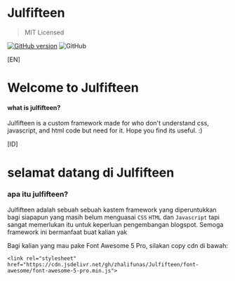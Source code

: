 # Julfifteen
> MIT Licensed  

[![GitHub version](https://badge.fury.io/gh/zhalifunas%2FJulfifteen.svg)](https://badge.fury.io/gh/zhalifunas%2FJulfifteen) 
![GitHub](https://img.shields.io/github/license/zhalifunas/Julfifteen)

[EN]

# Welcome to Julfifteen
#### what is julfifteen?
Julfifteen is a custom framework made for who don't understand css, javascript, and html code but need for it. Hope you find its useful. :)


[ID]

# selamat datang di Julfifteen
### apa itu julfifteen?

Julfifteen adalah sebuah sebuah kastem framework yang diperuntukkan bagi siapapun yang masih belum menguasai `CSS` `HTML` dan `Javascript` tapi sangat memerlukan itu untuk keperluan pengembangan blogspot. Semoga framework ini bermanfaat buat kalian yak

Bagi kalian yang mau pake Font Awesome 5 Pro, silakan copy cdn di bawah:

`<link rel="stylesheet" href="https://cdn.jsdelivr.net/gh/zhalifunas/Julfifteen/font-awesome/font-awesome-5-pro.min.js">`
 

